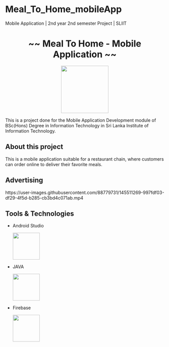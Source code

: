 # Meal_To_Home_mobileApp
Mobile Application | 2nd year 2nd semester Project | SLIIT


<h1 align="center">~~ Meal To Home - Mobile Application ~~</h1>

<p align="center">
 
  <img src="https://user-images.githubusercontent.com/88779731/145366578-f024b7ab-00b3-49e1-a4cc-62a0883a8ad8.jpg" width="150" height="150"/>
</p>
<p>
  This is a project done for the Mobile Application Development module of BSc(Hons) Degree in Information Technology in Sri Lanka Institute of Information Technology.
  
  </p>
  
  <h2>About this project</h2>
  This is a mobile application suitable for a restaurant chain, where customers can order online to deliver their favorite meals.
  
  
  <h2>Advertising</h2>
  https://user-images.githubusercontent.com/88779731/145511269-997fdf03-df29-4f5d-b285-cb3bd4c071ab.mp4
  
  
  <h2>Tools & Technologies</h2>
  
  - Android Studio
   
      <img src="https://1.bp.blogspot.com/-LgTa-xDiknI/X4EflN56boI/AAAAAAAAPuk/24YyKnqiGkwRS9-_9suPKkfsAwO4wHYEgCLcBGAsYHQ/s0/image9.png" width="85" height="85"/>
  
    
  - JAVA
   
     <img src="https://images.vexels.com/media/users/3/166401/isolated/lists/b82aa7ac3f736dd78570dd3fa3fa9e24-java-programming-language-icon.png"  width="85" height="85"/>
    
    
  - Firebase
   
     <img src="https://miro.medium.com/max/800/0*CPTNvq87xG-sUGdx.png"  width="85" height="85"/>
  
  

  
    



